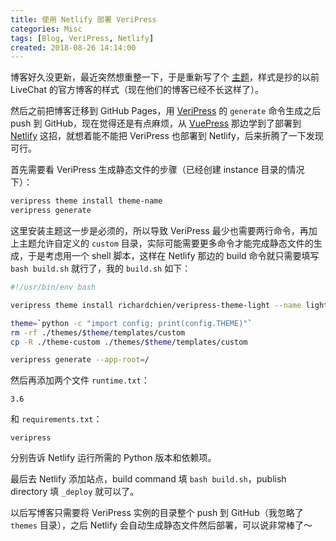 ```yaml
---
title: 使用 Netlify 部署 VeriPress
categories: Misc
tags: [Blog, VeriPress, Netlify]
created: 2018-08-26 14:14:00
---
```


博客好久没更新，最近突然想重整一下，于是重新写了个 [主题](https://github.com/richardchien/veripress-theme-light)，样式是抄的以前 LiveChat 的官方博客的样式（现在他们的博客已经不长这样了）。

然后之前把博客迁移到 GitHub Pages，用 [VeriPress](https://github.com/veripress/veripress) 的 `generate` 命令生成之后 push 到 GitHub，现在觉得还是有点麻烦，从 [VuePress](https://vuepress.vuejs.org/) 那边学到了部署到 [Netlify](https://www.netlify.com/) 这招，就想着能不能把 VeriPress 也部署到 Netlify，后来折腾了一下发现可行。

首先需要看 VeriPress 生成静态文件的步骤（已经创建 instance 目录的情况下）：

```bash
veripress theme install theme-name
veripress generate
```

这里安装主题这一步是必须的，所以导致 VeriPress 最少也需要两行命令，再加上主题允许自定义的 `custom` 目录，实际可能需要更多命令才能完成静态文件的生成，于是考虑用一个 shell 脚本，这样在 Netlify 那边的 build 命令就只需要填写 `bash build.sh` 就行了，我的 `build.sh` 如下：

```bash
#!/usr/bin/env bash

veripress theme install richardchien/veripress-theme-light --name light

theme=`python -c "import config; print(config.THEME)"`
rm -rf ./themes/$theme/templates/custom
cp -R ./theme-custom ./themes/$theme/templates/custom

veripress generate --app-root=/
```

然后再添加两个文件 `runtime.txt`：

```
3.6
```

和 `requirements.txt`：

```
veripress
```

分别告诉 Netlify 运行所需的 Python 版本和依赖项。

最后去 Netlify 添加站点，build command 填 `bash build.sh`，publish directory 填 `_deploy` 就可以了。

以后写博客只需要将 VeriPress 实例的目录整个 push 到 GitHub（我忽略了 `themes` 目录），之后 Netlify 会自动生成静态文件然后部署，可以说非常棒了～

